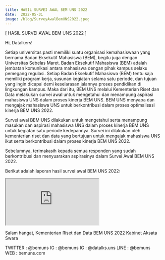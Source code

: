 ```yaml
---
title: HASIL SURVEI AWAL BEM UNS 2022
date:  2022-05-31
image: /blog/SurveyAwalBemUNS2022.jpeg
---
```


[ HASIL SURVEI AWAL BEM UNS 2022 ]

Hi, Datalkers!

Setiap universitas pasti memiliki suatu organisasi kemahasiswaan yang bernama Badan Eksekutif Mahasiswa (BEM), begitu juga dengan Universitas Sebelas Maret. Badan Eksekutif Mahasiswa (BEM) adalah jembatan komunikasi antara mahasiswa dengan pihak kampus selaku pemegang regulasi. Setiap Badan Eksekutif Mahasiswa (BEM) tentu saja memiliki program kerja, susunan kegiatan selama satu periode, dan tujuan yang ingin dicapai demi keselarasan jalannya proses pendidikan di lingkungan kampus. Maka dari itu, BEM UNS melalui Kementerian Riset dan Data melakukan survei awal untuk mengetahui dan menampung aspirasi mahasiswa UNS dalam proses kinerja BEM UNS. BEM UNS menyapa dan mengajak mahasiswa UNS untuk berkontribusi dalam proses optimalisasi kinerja BEM UNS 2022.

Survei awal BEM UNS dilakukan untuk mengetahui serta menampung masukan dan aspirasi mahasiswa UNS dalam proses kinerja BEM UNS untuk kegiatan satu periode kedepannya. Survei ini dilakukan oleh kementerian riset dan data yang bertujuan untuk mengajak mahasiswa UNS ikut serta berkontribusi dalam proses kinerja BEM UNS 2022.

Sebelumnya, terimakasih kepada semua responden yang sudah berkontribusi dan menyuarakan aspirasinya dalam Survei Awal BEM UNS 2022.

Berikut adalah laporan hasil survei awal BEM UNS 2022:

<iframe src="https://mozilla.github.io/pdf.js/web/viewer.html?file=https://datalks.bemuns.org/blog/LAPORAN%20SURVEI%20AWAL%20BEM%20UNS%202022.pdf"></iframe>

Salam hangat,
Kementerian Riset dan Data
BEM UNS 2022
Kabinet Aksata Swara

TWITTER : @bemuns
IG : @bemuns
IG : @datalks.uns
LINE : @bemuns
WEB : bemuns.com


